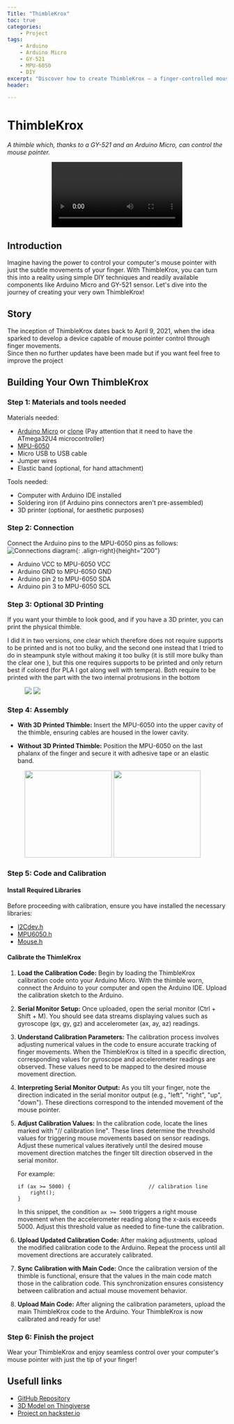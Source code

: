 ```yaml
---
Title: "ThimbleKrox"
toc: true
categories:
    - Project
tags:
    - Arduino
    - Arduino Micro
    - GY-521
    - MPU-6050
    - DIY
excerpt: "Discover how to create ThimbleKrox — a finger-controlled mouse pointer using an Arduino Micro and GY-521 sensor."
header:

---
```


# ThimbleKrox
_A thimble which, thanks to a GY-521 and an Arduino Micro, can control the mouse pointer._
<div style="text-align:center;">
  <video controls autoplay loop>
    <source src="/assets/images/ThimbleKrox/main.mp4" type="video/mp4">
    Your browser does not support the video tag.
  </video>
</div>

## Introduction
Imagine having the power to control your computer's mouse pointer with just the subtle movements of your finger. With ThimbleKrox, you can turn this into a reality using simple DIY techniques and readily available components like Arduino Micro and GY-521 sensor. Let's dive into the journey of creating your very own ThimbleKrox!

## Story
The inception of ThimbleKrox dates back to April 9, 2021, when the idea sparked to develop a device capable of mouse pointer control through finger movements.  
Since then no further updates have been made but if you want feel free to improve the project

## Building Your Own ThimbleKrox

### Step 1: Materials and tools needed
Materials needed:
* [Arduino Micro](https://store.arduino.cc/products/arduino-micro) or [clone](https://it.aliexpress.com/item/1005005921690245.html) (Pay attention that it need to have the ATmega32U4 microcontroller)
* [MPU-6050](https://it.aliexpress.com/item/1005006217124209.html)
* Micro USB to USB cable
* Jumper wires
* Elastic band (optional, for hand attachment)

Tools needed:
* Computer with Arduino IDE installed
* Soldering iron (if Arduino pins connectors aren't pre-assembled)
* 3D printer (optional, for aesthetic purposes)

### Step 2: Connection
Connect the Arduino pins to the MPU-6050 pins as follows:
![Connections diagram](/assets/images/ThimbleKrox/connections_diagram.jpeg){: .align-right}{height="200"}
* Arduino VCC to MPU-6050 VCC
* Arduino GND to MPU-6050 GND
* Arduino pin 2 to MPU-6050 SDA
* Arduino pin 3 to MPU-6050 SCL


### Step 3: Optional 3D Printing
If you want your thimble to look good, and if you have a 3D printer, you can print the physical thimble.

I did it in two versions, one clear which therefore does not require supports to be printed and is not too bulky, and the second one instead that I tried to do in steampunk style without making it too bulky (it is still more bulky than the clear one ), but this one requires supports to be printed and only return best if colored (for PLA I got along well with tempera). Both require to be printed with the part with the two internal protrusions in the bottom
<figure class="half">
  <a href="/assets/images/ThimbleKrox/case_steampunk.jpeg"><img src="/assets/images/ThimbleKrox/case_steampunk.jpeg"></a>
  <a href="/assets/images/ThimbleKrox/case_clear.jpeg"><img src="/assets/images/ThimbleKrox/case_clear.jpeg"></a>
</figure>

### Step 4: Assembly

* **With 3D Printed Thimble:** Insert the MPU-6050 into the upper cavity of the thimble, ensuring cables are housed in the lower cavity.

* **Without 3D Printed Thimble:** Position the MPU-6050 on the last phalanx of the finger and secure it with adhesive tape or an elastic band.
<figure class="half">
  <a href="/assets/images/ThimbleKrox/soldering.jpg"><img src="/assets/images/ThimbleKrox/soldering.jpg" height="200"></a>
  <a href="/assets/images/ThimbleKrox/cable_management.jpg"><img src="/assets/images/ThimbleKrox/cable_management.jpg" height="200"></a>
</figure>

### Step 5: Code and Calibration

#### Install Required Libraries
Before proceeding with calibration, ensure you have installed the necessary libraries:
- [I2Cdev.h](https://github.com/jrowberg/i2cdevlib/blob/master/Arduino/I2Cdev/I2Cdev.h)
- [MPU6050.h](https://github.com/jrowberg/i2cdevlib/blob/master/Arduino/MPU6050/MPU6050.h)
- [Mouse.h](https://github.com/arduino-libraries/Mouse/blob/master/src/Mouse.h)

#### Calibrate the ThimleKrox
1. **Load the Calibration Code:** Begin by loading the ThimbleKrox calibration code onto your Arduino Micro. With the thimble worn, connect the Arduino to your computer and open the Arduino IDE. Upload the calibration sketch to the Arduino.
   
2. **Serial Monitor Setup:** Once uploaded, open the serial monitor (Ctrl + Shift + M). You should see data streams displaying values such as gyroscope (gx, gy, gz) and accelerometer (ax, ay, az) readings.

3. **Understand Calibration Parameters:** The calibration process involves adjusting numerical values in the code to ensure accurate tracking of finger movements. When the ThimbleKrox is tilted in a specific direction, corresponding values for gyroscope and accelerometer readings are observed. These values need to be mapped to the desired mouse movement direction.

4. **Interpreting Serial Monitor Output:** As you tilt your finger, note the direction indicated in the serial monitor output (e.g., "left", "right", "up", "down"). These directions correspond to the intended movement of the mouse pointer.

5. **Adjust Calibration Values:** In the calibration code, locate the lines marked with "// calibration line". These lines determine the threshold values for triggering mouse movements based on sensor readings. Adjust these numerical values iteratively until the desired mouse movement direction matches the finger tilt direction observed in the serial monitor.

   For example:
   ```
   if (ax >= 5000) {                         // calibration line
       right();
   }
   ```
   In this snippet, the condition `ax >= 5000` triggers a right mouse movement when the accelerometer reading along the x-axis exceeds 5000. Adjust this threshold value as needed to fine-tune the calibration.

6. **Upload Updated Calibration Code:** After making adjustments, upload the modified calibration code to the Arduino. Repeat the process until all movement directions are accurately calibrated.

7. **Sync Calibration with Main Code:** Once the calibration version of the thimble is functional, ensure that the values in the main code match those in the calibration code. This synchronization ensures consistency between calibration and actual mouse movement behavior.

8. **Upload Main Code:** After aligning the calibration parameters, upload the main ThimbleKrox code to the Arduino. Your ThimbleKrox is now calibrated and ready for use!

### Step 6: Finish the project
Wear your ThimbleKrox and enjoy seamless control over your computer's mouse pointer with just the tip of your finger!

## Usefull links
- [GitHub Repository](https://github.com/Magform/ThimbleKrox)
- [3D Model on Thingiverse](https://www.thingiverse.com/thing:4704966)
- [Project on hackster.io](https://www.hackster.io/magform/thimblekrox-mouse-control-with-your-fingers-dd8881)